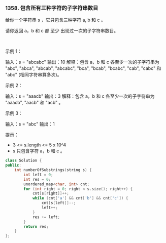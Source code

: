 ### 1358. 包含所有三种字符的子字符串数目



给你一个字符串 s ，它只包含三种字符 a, b 和 c 。

请你返回 a，b 和 c 都 至少 出现过一次的子字符串数目。

 

示例 1：

输入：s = "abcabc"
输出：10
解释：包含 a，b 和 c 各至少一次的子字符串为 "abc", "abca", "abcab", "abcabc", "bca", "bcab", "bcabc", "cab", "cabc" 和 "abc" (相同字符串算多次)。


示例 2：

输入：s = "aaacb"
输出：3
解释：包含 a，b 和 c 各至少一次的子字符串为 "aaacb", "aacb" 和 "acb" 。


示例 3：

输入：s = "abc"
输出：1




提示：

 * 3 <= s.length <= 5 x 10^4
 * s 只包含字符 a，b 和 c 。

```c++
class Solution {
public:
    int numberOfSubstrings(string s) {
        int left = 0;
        int res = 0;
        unordered_map<char, int> cnt;
        for (int right = 0; right < s.size(); right++) {
            cnt[s[right]]++;
            while (cnt['a'] && cnt['b'] && cnt['c']) {
                cnt[s[left]]--;
                left++;
            }
            res += left;
        }
        return res;
    }
};
```

